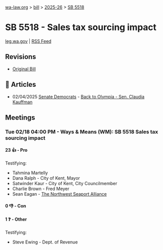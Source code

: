 [wa-law.org](/) > [bill](/bill/) > [2025-26](/bill/2025-26/) > [SB 5518](/bill/2025-26/sb/5518/)

# SB 5518 - Sales tax sourcing impact
[leg.wa.gov](https://app.leg.wa.gov/billsummary?BillNumber=5518&Year=2025&Initiative=false) | [RSS Feed](./rss.xml)

## Revisions
* [Original Bill](1/)

## 📰 Articles
* 02/04/2025 [Senate Democrats](/org/senate_democrats/) - [Back to Olympia - Sen. Claudia Kauffman](https://senatedemocrats.wa.gov/kauffman/2025/02/04/back-to-olympia/#:~:text=SB%205518)

## Meetings
### Tue 02/18 04:00 PM - Ways & Means (WM): SB 5518 Sales tax sourcing impact
#### 23 👍 - Pro
Testifying:
* Tahmina Martelly
* Dana Ralph - City of Kent, Mayor
* Satwinder Kaur - City of Kent, City Councilmember
* Charlie Brown - Fred Meyer
* Sean Eagan - [The Northwest Seaport Alliance](/org/the_northwest_seaport_alliance/)

#### 0 👎 - Con

#### 1 ❓ - Other
Testifying:
* Steve Ewing - Dept. of Revenue
